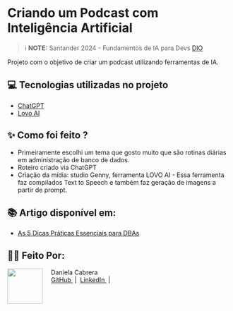 # Criando um Podcast com Inteligência Artificial

 > ℹ️ **NOTE:** Santander 2024 - Fundamentos de IA para Devs [DIO](https://dio.me)

Projeto com o objetivo de criar um podcast utilizando ferramentas de IA.


## 💻 Tecnologias utilizadas no projeto

- [ChatGPT](https://chat.openai.com/) 
- [Lovo AI](https://lovo.ai/pt)


## ✨ Como foi feito ?

- Primeiramente escolhi um tema que gosto muito que são rotinas diárias em administração de banco de dados.
- Roteiro criado via ChatGPT
- Criação da mídia: studio Genny, ferramenta LOVO AI - Essa ferramenta faz compilados Text to Speech e também faz geração de imagens a partir de prompt.


## 📚 Artigo disponível em:

- [As 5 Dicas Práticas Essenciais para DBAs](https://www.dio.me/articles/as-5-dicas-praticas-essenciais-para-dbas)



## 👨‍💻 Feito Por:

<p>
    <img 
      align=left 
      margin=10 
      width=80 
      src="https://hermes.dio.me/users/student/d1b13e0b-cac7-46af-b99f-f09d892c8215.jpg"
    />
    <p>&nbsp&nbsp&nbsp Daniela Cabrera<br>
    &nbsp&nbsp&nbsp
    <a 
        href="https://github.com/danielacabrera2103">
        GitHub
    </a>
    &nbsp;|&nbsp;
    <a 
        href="https://www.linkedin.com/in/danielacabrerabr">
        LinkedIn
    </a>
    &nbsp;|&nbsp;
   
</p>
<br/><br/>
<p>
